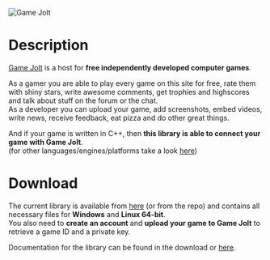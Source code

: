 ![Game Jolt][5]

# Description

[Game Jolt][1] is a host for **free independently developed computer games**.

As a gamer you are able to play every game on this site for free, rate them with shiny stars, write awesome comments, get trophies and highscores and talk about stuff on the forum or the chat.  
As a developer you can upload your game, add screenshots, embed videos, write news, receive feedback, eat pizza and do other great things.

And if your game is written in C++, then **this library is able to connect your game with Game Jolt**.  
(for other languages/engines/platforms take a look [here][2])

# Download

The current library is available from [here][3] (or from the repo) and contains all necessary files for **Windows** and **Linux 64-bit**.  
You also need to **create an account** and **upload your game to Game Jolt** to retrieve a game ID and a private key.

Documentation for the library can be found in the download or [here][4].

[1]: http://gamejolt.com
[2]: http://gamejolt.com/developers/achievements-new/
[3]: http://gamejolt.com/games/other/game-jolt-api-c-library/15490/
[4]: http://www.maus-games.at/files/gamejolt/html/
[5]: http://www.maus-games.at/site/images/additional/gamejolt/gamejolt_big.png